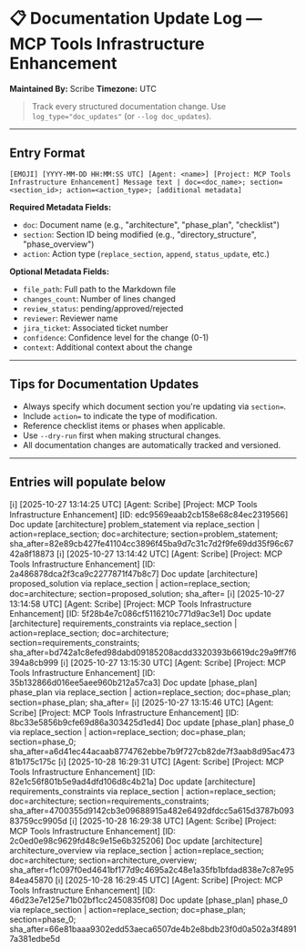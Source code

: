 
# 📋 Documentation Update Log — MCP Tools Infrastructure Enhancement
**Maintained By:** Scribe
**Timezone:** UTC

> Track every structured documentation change. Use `log_type="doc_updates"` (or `--log doc_updates`).

---



## Entry Format
```
[EMOJI] [YYYY-MM-DD HH:MM:SS UTC] [Agent: <name>] [Project: MCP Tools Infrastructure Enhancement] Message text | doc=<doc_name>; section=<section_id>; action=<action_type>; [additional metadata]
```

**Required Metadata Fields:**
- `doc`: Document name (e.g., "architecture", "phase_plan", "checklist")
- `section`: Section ID being modified (e.g., "directory_structure", "phase_overview")
- `action`: Action type (`replace_section`, `append`, `status_update`, etc.)

**Optional Metadata Fields:**
- `file_path`: Full path to the Markdown file
- `changes_count`: Number of lines changed
- `review_status`: pending/approved/rejected
- `reviewer`: Reviewer name
- `jira_ticket`: Associated ticket number
- `confidence`: Confidence level for the change (0-1)
- `context`: Additional context about the change

---

## Tips for Documentation Updates
- Always specify which document section you're updating via `section=`.
- Include `action=` to indicate the type of modification.
- Reference checklist items or phases when applicable.
- Use `--dry-run` first when making structural changes.
- All documentation changes are automatically tracked and versioned.

---

## Entries will populate below
[ℹ️] [2025-10-27 13:14:25 UTC] [Agent: Scribe] [Project: MCP Tools Infrastructure Enhancement] [ID: edc9569eaab2cb158e68c84ec2319566] Doc update [architecture] problem_statement via replace_section | action=replace_section; doc=architecture; section=problem_statement; sha_after=82e89cb427fe41104cc3896f45ba9d7c31c7d2f9fe69dd35f96c6742a8f18873
[ℹ️] [2025-10-27 13:14:42 UTC] [Agent: Scribe] [Project: MCP Tools Infrastructure Enhancement] [ID: 2a486878dca2f3ca9c2277871f47b8c7] Doc update [architecture] proposed_solution via replace_section | action=replace_section; doc=architecture; section=proposed_solution; sha_after=
[ℹ️] [2025-10-27 13:14:58 UTC] [Agent: Scribe] [Project: MCP Tools Infrastructure Enhancement] [ID: 5f28b4e7c086cf5116210c771d9ac3e1] Doc update [architecture] requirements_constraints via replace_section | action=replace_section; doc=architecture; section=requirements_constraints; sha_after=bd742a1c8efed98dabd09185208acdd3320393b6619dc29a9ff7f6394a8cb999
[ℹ️] [2025-10-27 13:15:30 UTC] [Agent: Scribe] [Project: MCP Tools Infrastructure Enhancement] [ID: 35b132866d016ee5aee960b212a57ca3] Doc update [phase_plan] phase_plan via replace_section | action=replace_section; doc=phase_plan; section=phase_plan; sha_after=
[ℹ️] [2025-10-27 13:15:46 UTC] [Agent: Scribe] [Project: MCP Tools Infrastructure Enhancement] [ID: 8bc33e5856b9cfe69d86a303425d1ed4] Doc update [phase_plan] phase_0 via replace_section | action=replace_section; doc=phase_plan; section=phase_0; sha_after=a6d41ec44acaab8774762ebbe7b9f727cb82de7f3aab8d95ac47381b175c175c
[ℹ️] [2025-10-28 16:29:31 UTC] [Agent: Scribe] [Project: MCP Tools Infrastructure Enhancement] [ID: 82e1c56f801b5e9ad4dfd106d8c4b21a] Doc update [architecture] requirements_constraints via replace_section | action=replace_section; doc=architecture; section=requirements_constraints; sha_after=4700355d9142cb3e09688915a482e6492dfdcc5a615d3787b09383759cc9905d
[ℹ️] [2025-10-28 16:29:38 UTC] [Agent: Scribe] [Project: MCP Tools Infrastructure Enhancement] [ID: 2c0ed0e98c9629fd48c9e15e6b325206] Doc update [architecture] architecture_overview via replace_section | action=replace_section; doc=architecture; section=architecture_overview; sha_after=f1c097f0ed4641bf177d9c4695a2c48e1a35fb1bfdad838e7c87e9584ea45870
[ℹ️] [2025-10-28 16:29:45 UTC] [Agent: Scribe] [Project: MCP Tools Infrastructure Enhancement] [ID: 46d23e7e125e71b02bf1cc2450835f08] Doc update [phase_plan] phase_0 via replace_section | action=replace_section; doc=phase_plan; section=phase_0; sha_after=66e81baaa9302edd53aeca6507de4b2e8bdb23f0d0a502a3f48917a381edbe5d
